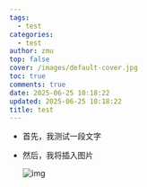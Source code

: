 ```yaml
---
tags:
  - test
categories:
  - test
author: zmu
top: false
cover: /images/default-cover.jpg
toc: true
comments: true
date: 2025-06-25 10:18:22
updated: 2025-06-25 10:18:22
title: test
---
```


+ 首先，我测试一段文字

+ 然后，我将插入图片

  ![img](https://cdn.jsdelivr.net/gh/pairs-vip/source-pairs-vip.github.io@main/static_resource/xxxxxx.jpg)
